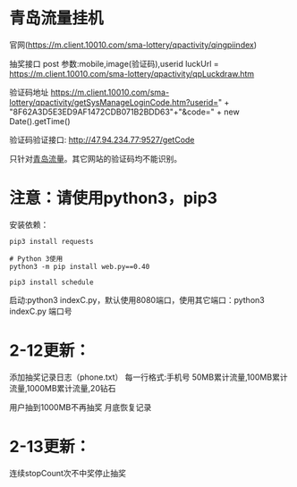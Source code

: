 # 青岛流量挂机

官网(https://m.client.10010.com/sma-lottery/qpactivity/qingpiindex)

抽奖接口 post
参数:mobile,image(验证码),userid
luckUrl = https://m.client.10010.com/sma-lottery/qpactivity/qpLuckdraw.htm

验证码地址
https://m.client.10010.com/sma-lottery/qpactivity/getSysManageLoginCode.htm?userid=" + "8F62A3D5E3ED9AF1472CDB071B2BDD63"+"&code=" + new Date().getTime()


验证码验证接口: http://47.94.234.77:9527/getCode
 
只针对[青岛流量](https://m.client.10010.com/sma-lottery/qpactivity/qingpiindex)。其它网站的验证码均不能识别。

# 注意：请使用python3，pip3

安装依赖：
```
pip3 install requests

# Python 3使用
python3 -m pip install web.py==0.40

pip3 install schedule
```
启动:python3 indexC.py，默认使用8080端口，使用其它端口：python3 indexC.py 端口号

# 2-12更新：
添加抽奖记录日志（phone.txt）
每一行格式:手机号 50MB累计流量,100MB累计流量,1000MB累计流量,20钻石

用户抽到1000MB不再抽奖
月底恢复记录

# 2-13更新：
连续stopCount次不中奖停止抽奖
